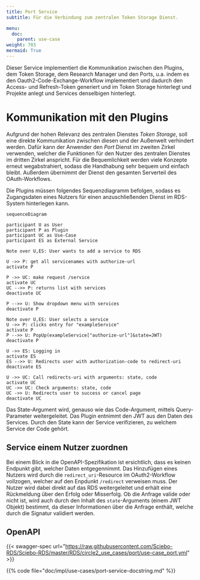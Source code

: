 ```yaml
---
title: Port Service
subtitle: Für die Verbindung zum zentralen Token Storage Dienst.

menu:
  doc:
    parent: use-case
weight: 703
mermaid: True
---
```


Dieser Service implementiert die Kommunikation zwischen den Plugins, dem Token Storage, dem Research Manager und den Ports, u.a. indem es den Oauth2-Code-Exchange-Workflow implementiert und dadurch den Access- und Refresh-Token generiert und im Token Storage hinterlegt und Projekte anlegt und Services denselbigen hinterlegt.

# Kommunikation mit den Plugins

Aufgrund der hohen Relevanz des zentralen Dienstes *Token Storage*, soll eine direkte Kommunikation zwischen diesen und der Außenwelt verhindert werden. Dafür kann der Anwender den *Port* Dienst im zweiten Zirkel verwenden, welcher die Funktionen für den Nutzer des zentralen Dienstes im dritten Zirkel anspricht. Für die Bequemlichkeit werden viele Konzepte erneut wegabstrahiert, sodass die Handhabung sehr bequem und einfach bleibt. Außerdem übernimmt der Dienst den gesamten Serverteil des OAuth-Workflows.

Die Plugins müssen folgendes Sequenzdiagramm befolgen, sodass es Zugangsdaten eines Nutzers für einen anzuschließenden Dienst im RDS-System hinterlegen kann.

```mermaid
sequenceDiagram

participant U as User
participant P as Plugin
participant UC as Use-Case
participant ES as External Service

Note over U,ES: User wants to add a service to RDS

U ->> P: get all servicenames with authorize-url
activate P

P ->> UC: make request /service
activate UC
UC -->> P: returns list with services
deactivate UC

P -->> U: Show dropdown menu with services
deactivate P

Note over U,ES: User selects a service
U ->> P: clicks entry for "exampleService"
activate P
P -->> U: PopUp(exampleService["authorize-url"]&state=JWT)
deactivate P

U ->> ES: Logging in
activate ES
ES -->> U: Redirects user with authorization-code to redirect-uri
deactivate ES

U ->> UC: Call redirects-uri with arguments: state, code
activate UC
UC ->> UC: Check arguments: state, code
UC ->> U: Redirects user to success or cancel page
deactivate UC
```

Das State-Argument wird, genauso wie das Code-Argument, mittels Query-Parameter weitergeleitet. Das Plugin entnimmt den JWT aus den Daten des Services. Durch den State kann der Service verifizieren, zu welchem Service der Code gehört.

## Service einem Nutzer zuordnen

Bei einem Blick in die OpenAPI-Spezifikation ist ersichtlich, dass es keinen Endpunkt gibt, welcher Daten entgegennimmt. Das Hinzufügen eines Nutzers wird durch die `redirect_uri`-Resource im OAuth2-Workflow vollzogen, welcher auf den Enpdunkt `/redirect` verweisen muss. Der Nutzer wird dabei direkt auf das RDS weitergeleitet und erhält eine Rückmeldung über den Erfolg oder Misserfolg. Ob die Anfrage valide oder nicht ist, wird auch durch den Inhalt des `state`-Arguments (einem JWT Objekt) bestimmt, da dieser Informationen über die Anfrage enthält, welche durch die Signatur validiert werden.

## OpenAPI

{{< swagger-spec url="https://raw.githubusercontent.com/Sciebo-RDS/Sciebo-RDS/master/RDS/circle2_use_cases/port/use-case_port.yml"  >}}

{{% code file="doc/impl/use-cases/port-service-docstring.md" %}}
